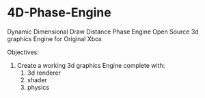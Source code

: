 # 4D-Phase-Engine
Dynamic Dimensional Draw Distance Phase Engine
Open Source 3d graphics Engine for Original Xbox


Objectives:

1. Create a working 3d graphics Engine complete with:
   1. 3d renderer
   2. shader
   3. physics
 



